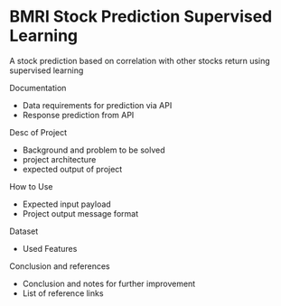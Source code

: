 # BMRI Stock Prediction Supervised Learning
A stock prediction based on correlation with other stocks return using supervised learning

Documentation
- Data requirements for prediction via API
- Response prediction from API

Desc of Project
- Background and problem to be solved
- project architecture
- expected output of project

How to Use
- Expected input payload
- Project output message format

Dataset
- Used Features

Conclusion and references
- Conclusion and notes for further improvement
- List of reference links